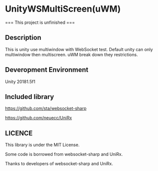 # UnityWSMultiScreen(uWM)

=== This project is unfinished ===

## Description
This is unity use multiwindow with WebSocket test.
Default unity can only multiwindow then multiscreen.
uWM break down they restrictions.

## Deveropment Environment
Unity 20181.5f1

## Included library
https://github.com/sta/websocket-sharp

https://github.com/neuecc/UniRx

## LICENCE
This library is under the MIT License.

Some code is borrowed from websocket-sharp and UniRx.

Thanks to developers of websocket-sharp and UniRx.
